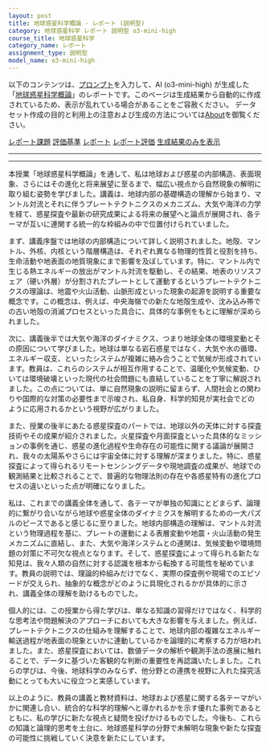 ```yaml
---
layout: post
title: 地球惑星科学概論 - レポート (説明型)
category: 地球惑星科学 レポート 説明型 o3-mini-high
course_title: 地球惑星科学
category_name: レポート
assignment_type: 説明型
model_name: o3-mini-high
---
```


以下のコンテンツは、[プロンプト](https://github.com/takedatoshiyuki/synthetic_assignments/tree/main/generated/地球惑星科学/o3-mini-high/prompt_レポート-説明型.md)を入力して、AI (o3-mini-high) が生成した「[地球惑星科学概論](/contents/地球惑星科学/)」のレポートです。このページは生成結果から自動的に作成されているため、表示が乱れている場合があることをご容赦ください。
データセット作成の目的と利用上の注意および生成の方法については[About](/About)を御覧ください。

[レポート課題](../レポート課題-説明型)
[評価基準](../評価基準-説明型)
[レポート](../レポート-説明型)
[レポート評価](../レポート評価-説明型)
[生成結果のみを表示](https://github.com/takedatoshiyuki/synthetic_assignments/tree/main/generated/地球惑星科学/o3-mini-high/レポート-説明型.md)
  

***
***
  
本授業「地球惑星科学概論」を通して、私は地球および惑星の内部構造、表面現象、さらにはその進化と将来展望に至るまで、幅広い視点から自然現象の解明に取り組む姿勢を学びました。講義は、地球内部の基礎構造の理解から始まり、マントル対流とそれに伴うプレートテクトニクスのメカニズム、大気や海洋の力学を経て、惑星探査や最新の研究成果による将来の展望へと論点が展開され、各テーマが互いに連関する統一的な枠組みの中で位置付けられていました。

まず、講義序盤では地球の内部構造について詳しく説明されました。地殻、マントル、外核、内核という階層構造は、それぞれ異なる物理的性質と役割を持ち、生命活動や地表面の地質現象にまで影響を及ぼしています。特に、マントル内で生じる熱エネルギーの放出がマントル対流を駆動し、その結果、地表のリソスフェア（硬い外層）が分割されたプレートとして運動するというプレートテクトニクスの理論は、地震や火山活動、山脈形成といった現象の起源を説明する重要な概念です。この概念は、例えば、中央海嶺での新たな地殻生成や、沈み込み帯での古い地殻の消滅プロセスといった具合に、具体的な事例をもとに理解が深められました。

次に、講義後半では大気や海洋のダイナミクス、つまり地球全体の環境変動とその原因について学びました。地球は単なる岩石惑星ではなく、大気や水の循環、エネルギー収支、といったシステムが複雑に絡み合うことで気候が形成されています。教員は、これらのシステムが相互作用することで、温暖化や気候変動、ひいては環境破壊といった現代の社会問題にも直結していることを丁寧に解説されました。この点については、単に自然現象の説明に留まらず、人間社会との関わりや国際的な対策の必要性まで示唆され、私自身、科学的知見が実社会でどのように応用されるかという視野が広がりました。

また、授業の後半にあたる惑星探査のパートでは、地球以外の天体に対する探査技術やその成果が紹介されました。火星探査や月面探査といった具体的なミッションの事例を通じ、惑星の進化過程や生命存在の可能性に関する議論が展開され、我々の太陽系やさらには宇宙全体に対する理解が深まりました。特に、惑星探査によって得られるリモートセンシングデータや現地調査の成果が、地球での観測結果と比較されることで、普遍的な物理法則の存在や各惑星特有の進化プロセスの違いといった点が明確になりました。

私は、これまでの講義全体を通して、各テーマが単独の知識にとどまらず、論理的に繋がり合いながら地球や惑星全体のダイナミクスを解明するための一大パズルのピースであると感じるに至りました。地球内部構造の理解は、マントル対流という物理過程を基に、プレートの運動による表層変動や地震・火山活動の発生メカニズムに直結し、また、大気や海洋システムとの連関は、気候変動や環境問題の対策に不可欠な視点となります。そして、惑星探査によって得られる新たな知見は、我々人類の自然に対する認識を根本から転換する可能性を秘めています。教員の説明では、理論的枠組みだけでなく、実際の探査例や現場でのエピソードが交えられ、抽象的な概念がどのように具現化されるかが具体的に示され、講義全体の理解を助けるものでした。

個人的には、この授業から得た学びは、単なる知識の習得だけではなく、科学的な思考法や問題解決のアプローチにおいても大きな影響を与えました。例えば、プレートテクトニクスの仕組みを理解することで、地球内部の複雑なエネルギー輸送過程が地表面の現象といかに連動しているかを論理的に考察する力が培われました。また、惑星探査においては、数値データの解析や観測手法の進展に触れることで、データに基づいた客観的な判断の重要性を再認識いたしました。これらの学びは、今後、地球科学のみならず、他分野との連携を視野に入れた探究活動にとっても大いに役立つと実感しています。

以上のように、教員の講義と教材資料は、地球および惑星に関する各テーマがいかに関連し合い、統合的な科学的理解へと導かれるかを示す優れた事例であるとともに、私の学びに新たな視点と疑問を投げかけるものでした。今後も、これらの知識と論理的思考を土台に、地球惑星科学の分野で未解明な現象や新たな探査の可能性に挑戦していく決意を新たにしています。
